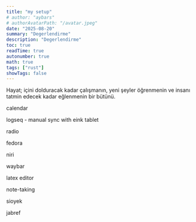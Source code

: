 ```yaml
---
title: "my setup"
# author: "aybars"
# authorAvatarPath: "/avatar.jpeg"
date: "2025-08-20"
summary: "Degerlendirme"
description: "Degerlendirme"
toc: true
readTime: true
autonumber: true
math: true
tags: ["rust"]
showTags: false
---
```


Hayat; içini dolduracak kadar çalışmanın, yeni şeyler öğrenmenin ve insanı tatmin edecek kadar eğlenmenin bir bütünü. 

calendar

logseq - manual sync with eink tablet

radio

fedora

niri

waybar

latex editor

note-taking

sioyek

jabref


